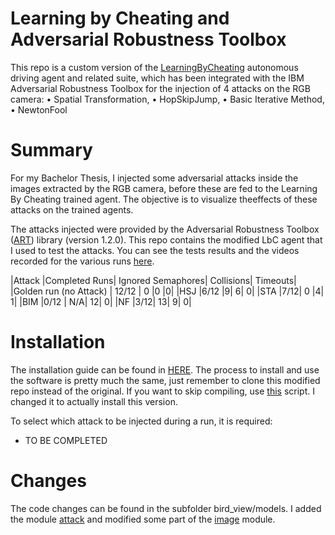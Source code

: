 # Learning by Cheating and Adversarial Robustness Toolbox
This repo is a custom version of the [LearningByCheating](https://github.com/dianchen96/LearningByCheating) autonomous driving agent and related suite, which has been integrated with the IBM Adversarial Robustness Toolbox  for the injection of 4 attacks on the RGB camera:
• Spatial Transformation,
• HopSkipJump,
• Basic Iterative Method,
• NewtonFool


# Summary 
For my Bachelor Thesis, I injected some adversarial attacks inside the images extracted by the RGB camera, before these are fed to the Learning By Cheating trained agent. The objective is to visualize theeffects of these attacks on the trained agents. 

The attacks injected were provided by the Adversarial Robustness Toolbox ([ART](https://adversarial-robustness-toolbox.readthedocs.io/en/latest/)) library (version 1.2.0). This repo contains the modified LbC agent that I used to test the attacks. You can see the tests results and the videos recorded for the various runs [here](https://drive.google.com/drive/folders/1tTEAQSK2XAK_sdmuWo80Bd-58_pkiK3h?usp=sharing).


|Attack |Completed Runs| Ignored Semaphores| Collisions| Timeouts|
|Golden run (no Attack) | 12/12 |  0 |0 |0|
|HSJ |6/12 |9| 6| 0|
|STA |7/12| 0 |4| 1|
|BIM |0/12 | N/A| 12| 0|
|NF |3/12| 13| 9| 0|

# Installation
The installation guide can be found in [HERE](https://github.com/dianchen96/LearningByCheating/blob/release-0.9.6/INSTALL.md). The process to install and use the software is pretty much the same, just remember to clone this modified repo instead of the original. If you want to skip compiling, use [this](quick_start.sh) script. I changed it to actually install this version.

To select which attack to be injected during a run, it is required:
- TO BE COMPLETED


# Changes
 
The code changes can be found in the subfolder bird_view/models. I added the module [attack](bird_view/models/attack.py) and modified some part of the [image](bird_view/models/image.py) module.



